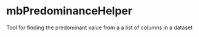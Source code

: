 # mbPredominanceHelper
 Tool for finding the predominant value from a a list of columns in a dataset
